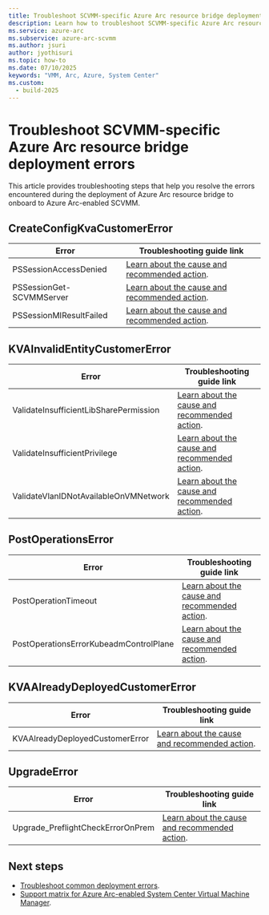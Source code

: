 ```yaml
---
title: Troubleshoot SCVMM-specific Azure Arc resource bridge deployment errors
description: Learn how to troubleshoot SCVMM-specific Azure Arc resource bridge deployment errors. 
ms.service: azure-arc
ms.subservice: azure-arc-scvmm
ms.author: jsuri
author: jyothisuri
ms.topic: how-to 
ms.date: 07/10/2025
keywords: "VMM, Arc, Azure, System Center"
ms.custom:
  - build-2025
---
```


# Troubleshoot SCVMM-specific Azure Arc resource bridge deployment errors

This article provides troubleshooting steps that help you resolve the errors encountered during the deployment of Azure Arc resource bridge to onboard to Azure Arc-enabled SCVMM.

## CreateConfigKvaCustomerError

|**Error**|**Troubleshooting guide link**|
|---|---|
|PSSessionAccessDenied|[Learn about the cause and recommended action](https://go.microsoft.com/fwlink/?linkid=2298170).|
|PSSessionGet-SCVMMServer|[Learn about the cause and recommended action](https://go.microsoft.com/fwlink/?linkid=2297694).|
|PSSessionMIResultFailed|[Learn about the cause and recommended action](https://go.microsoft.com/fwlink/?linkid=2298171).|

## KVAInvalidEntityCustomerError

|**Error**|**Troubleshooting guide link**|
|---|---|
|ValidateInsufficientLibSharePermission|[Learn about the cause and recommended action](https://go.microsoft.com/fwlink/?linkid=2297975).|
|ValidateInsufficientPrivilege|[Learn about the cause and recommended action](https://go.microsoft.com/fwlink/?linkid=2298222).|
|ValidateVlanIDNotAvailableOnVMNetwork|[Learn about the cause and recommended action](https://go.microsoft.com/fwlink/?linkid=2297976).|

## PostOperationsError

|**Error**|**Troubleshooting guide link**|
|---|---|
|PostOperationTimeout|[Learn about the cause and recommended action](https://go.microsoft.com/fwlink/?linkid=2300587).|
|PostOperationsErrorKubeadmControlPlane|[Learn about the cause and recommended action](https://go.microsoft.com/fwlink/?linkid=2301242).|

## KVAAlreadyDeployedCustomerError

|**Error**|**Troubleshooting guide link**|
|---|---|
|KVAAlreadyDeployedCustomerError|[Learn about the cause and recommended action](https://go.microsoft.com/fwlink/?linkid=2326777).|

## UpgradeError

|**Error**|**Troubleshooting guide link**|
|---|---|
|Upgrade_PreflightCheckErrorOnPrem|[Learn about the cause and recommended action](https://go.microsoft.com/fwlink/?linkid=2304710).|

## Next steps

- [Troubleshoot common deployment errors](/azure/azure-arc/resource-bridge/troubleshoot-resource-bridge).
- [Support matrix for Azure Arc-enabled System Center Virtual Machine Manager](support-matrix-for-system-center-virtual-machine-manager.md).
